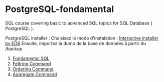 # PostgreSQL-fondamental
SQL course covering basic to advanced SQL topics for SQL Database ( PostgreSQL ).

PostgreSQL installer : 
Choisisez le mode d'instalation : [Interactive installer by EDB](https://www.enterprisedb.com/downloads/postgres-postgresql-downloads)
Ensuite, importez la dump de la base de données à partir du /backup

1. [Fondamental SQL](./docs/SQLFondamental.md)
2. [Feltring Command](./docs/FeltringCommands.md)
3. [Ordering Command](./docs/OrderingCommands.md)
4. [Aggregate Command](./docs/AggregateCommands.md)
